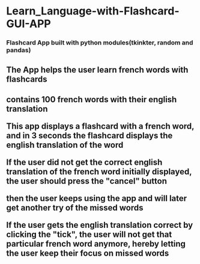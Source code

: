 # Learn_Language-with-Flashcard-GUI-APP 

<h3>Flashcard App built with python modules(tkinkter, random and pandas)</h3>
<h2>The App helps the user learn french words with flashcards</h2>

<h2>contains 100 french words with their english translation</p>
<p>This app displays a flashcard with a french word, and in 3 seconds the flashcard displays the english translation of the word</p>
<p>If the user did not get the correct english translation of the french word initially displayed, the user should press the "cancel" button</p>
<p>then the user keeps using the app and will later get another try of the missed words</p>
<p>If the user gets the english translation correct by clicking the "tick", the user will not get that particular french word anymore, hereby letting the user keep their focus on missed words</p>
